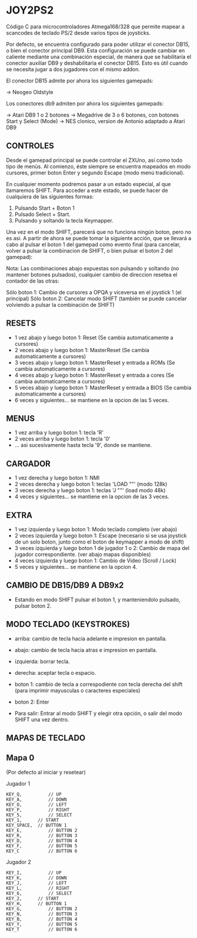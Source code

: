 # JOY2PS2

Código C para microcontroladores Atmega168/328 que permite mapear a scancodes de teclado PS/2 desde varios tipos de joysticks.

Por defecto, se encuentra configurado para poder utilizar el conector DB15, o bien el conector principal DB9. Esta configuración se puede cambiar en caliente mediante una combinación especial, de manera que se habilitaría el conector auxiliar DB9 y deshabilitaria el conector DB15. Esto es útil cuando se necesita jugar a dos jugadores con el mismo addon.

El conector DB15 admite por ahora los siguientes gamepads:

-> Neogeo Oldstyle

Los conectores db9 admiten por ahora los siguientes gamepads:

-> Atari DB9 1 o 2 botones
-> Megadrive de 3 o 6 botones, con botones Start y Select (Mode)
-> NES clonico, version de Antonio adaptado a Atari DB9

CONTROLES
---------

Desde el gamepad principal se puede controlar el ZXUno, así como todo tipo de menús. Al comienzo, éste siempre se encuentra mapeados en modo cursores, primer boton Enter y segundo Escape (modo menú tradicional).

En cualquier momento podremos pasar a un estado especial, al que llamaremos SHIFT. Para acceder a este estado, se puede hacer de cualquiera de las siguientes formas:

1. Pulsando Start + Boton 1
2. Pulsado Select + Start.
3. Pulsando y soltando la tecla Keymapper.

Una vez en el modo SHIFT, parecerá que no funciona ningún boton, pero no es asi. A partir de ahora se puede tomar la siguiente acción, que se llevará a cabo al pulsar el boton 1 del gamepad como evento final (para cancelar, volver a pulsar la combinacion de SHIFT, o bien pulsar el boton 2 del gamepad):

Nota: Las combinaciones abajo expuestas son pulsando y soltando (no mantener botones pulsados), cualquier cambio de direccion resetea el contador de las otras:

Sólo boton 1: Cambio de cursores a OPQA y viceversa en el joystick 1 (el principal)
Sólo boton 2: Cancelar modo SHIFT (también se puede cancelar volviendo a pulsar la combinación de SHIFT)

RESETS
------

* 1 vez abajo y luego boton 1: Reset (Se cambia automaticamente a cursores)
* 2 veces abajo y luego boton 1: MasterReset (Se cambia automaticamente a cursores)
* 3 veces abajo y luego boton 1: MasterReset y entrada a ROMs (Se cambia automaticamente a cursores)
* 4 veces abajo y luego boton 1: MasterReset y entrada a cores (Se cambia automaticamente a cursores)
* 5 veces abajo y luego boton 1: MasterReset y entrada a BIOS (Se cambia automaticamente a cursores)
* 6 veces y siguientes... se mantiene en la opcion de las 5 veces.

MENUS
-----

* 1 vez arriba y luego boton 1: tecla 'R'
* 2 veces arriba y luego boton 1: tecla '0'
* ... asi sucesivamente hasta tecla '9', donde se mantiene.

CARGADOR
--------

* 1 vez derecha y luego boton 1: NMI
* 2 veces derecha y luego boton 1: teclas 'LOAD ""' (modo 128k)
* 3 veces derecha y luego boton 1: teclas 'J ""' (load modo 48k)
* 4 veces y siguientes... se mantiene en la opcion de las 3 veces.

EXTRA
-----

* 1 vez izquierda y luego boton 1: Modo teclado completo (ver abajo)
* 2 veces izquierda y luego boton 1: Escape (necesario si se usa joystick de un solo boton, junto como el boton de keymapper a modo de shift)
* 3 veces izquierda y luego boton 1 de jugador 1 o 2: Cambio de mapa del jugador correspondiente. (ver abajo mapas disponibles)
* 4 veces izquierda y luego boton 1: Cambio de Video (Scroll / Lock)
* 5 veces y siguientes... se mantiene en la opcion 4.

CAMBIO DE DB15/DB9 A DB9x2
--------------------------

* Estando en modo SHIFT pulsar el boton 1, y manteniendolo pulsado, pulsar boton 2.

MODO TECLADO (KEYSTROKES)
-------------------------

* arriba: cambio de tecla hacia adelante e impresion en pantalla.
* abajo: cambio de tecla hacia atras e impresion en pantalla.
* izquierda: borrar tecla.
* derecha: aceptar tecla o espacio.
* boton 1: cambio de tecla a correspodiente con tecla derecha del shift (para imprimir mayusculas o caracteres especiales)
* boton 2: Enter

* Para salir: Entrar al modo SHIFT y elegir otra opción, o salir del modo SHIFT una vez dentro.

MAPAS DE TECLADO
----------------

Mapa 0 
------

(Por defecto al iniciar y resetear)

Jugador 1

	KEY_Q,       	// UP
	KEY_A,       	// DOWN
	KEY_O,       	// LEFT
	KEY_P,       	// RIGHT
	KEY_5,	      	// SELECT
	KEY_1,		// START
	KEY_SPACE, 	// BUTTON 1
	KEY_E,       	// BUTTON 2
	KEY_R,       	// BUTTON 3
	KEY_D,       	// BUTTON 4
	KEY_F,       	// BUTTON 5
	KEY_C        	// BUTTON 6

Jugador 2

	KEY_I,       	// UP
	KEY_K,       	// DOWN
	KEY_J,       	// LEFT
	KEY_L,       	// RIGHT
	KEY_6,	        // SELECT
	KEY_2,		// START
	KEY_H,		// BUTTON 1
	KEY_G,       	// BUTTON 2
	KEY_N,       	// BUTTON 3
	KEY_B,       	// BUTTON 4
	KEY_Y,       	// BUTTON 5
	KEY_T        	// BUTTON 6
